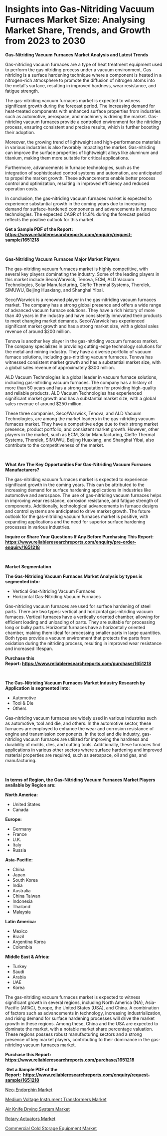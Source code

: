 <p><h1>Insights into Gas-Nitriding Vacuum Furnaces Market Size: Analysing Market Share, Trends, and Growth from 2023 to 2030</h1></p><p><strong>Gas-Nitriding Vacuum Furnaces Market Analysis and Latest Trends</strong></p>
<p><p>Gas-nitriding vacuum furnaces are a type of heat treatment equipment used to perform the gas nitriding process under a vacuum environment. Gas nitriding is a surface hardening technique where a component is heated in a nitrogen-rich atmosphere to promote the diffusion of nitrogen atoms into the metal's surface, resulting in improved hardness, wear resistance, and fatigue strength.</p><p>The gas-nitriding vacuum furnaces market is expected to witness significant growth during the forecast period. The increasing demand for heat-treated components with enhanced surface properties from industries such as automotive, aerospace, and machinery is driving the market. Gas-nitriding vacuum furnaces provide a controlled environment for the nitriding process, ensuring consistent and precise results, which is further boosting their adoption.</p><p>Moreover, the growing trend of lightweight and high-performance materials in various industries is also favorably impacting the market. Gas-nitriding can improve the surface properties of lightweight alloys like aluminum and titanium, making them more suitable for critical applications.</p><p>Furthermore, advancements in furnace technologies, such as the integration of sophisticated control systems and automation, are anticipated to propel the market growth. These advancements enable better process control and optimization, resulting in improved efficiency and reduced operation costs.</p><p>In conclusion, the gas-nitriding vacuum furnaces market is expected to experience substantial growth in the coming years due to increasing demand for surface-hardened components and advancements in furnace technologies. The expected CAGR of 14.8% during the forecast period reflects the positive outlook for this market.</p></p>
<p><strong>Get a Sample PDF of the Report:&nbsp; <a href="https://www.reliableresearchreports.com/enquiry/request-sample/1651218">https://www.reliableresearchreports.com/enquiry/request-sample/1651218</a></strong></p>
<p>&nbsp;</p>
<p><strong>Gas-Nitriding Vacuum Furnaces Major Market Players</strong></p>
<p><p>The gas-nitriding vacuum furnaces market is highly competitive, with several key players dominating the industry. Some of the leading players in this market include Seco/Warwick, Tenova, ECM, ALD Vacuum Technologies, Solar Manufacturing, Cieffe Thermal Systems, Therelek, SIMUWU, Beijing Huaxiang, and Shanghai Yibai. </p><p>Seco/Warwick is a renowned player in the gas-nitriding vacuum furnaces market. The company has a strong global presence and offers a wide range of advanced vacuum furnace solutions. They have a rich history of more than 40 years in the industry and have consistently innovated their products to meet changing market demands. Seco/Warwick has experienced significant market growth and has a strong market size, with a global sales revenue of around $200 million.</p><p>Tenova is another key player in the gas-nitriding vacuum furnaces market. The company specializes in providing cutting-edge technology solutions for the metal and mining industry. They have a diverse portfolio of vacuum furnace solutions, including gas-nitriding vacuum furnaces. Tenova has witnessed consistent market growth and has a substantial market size, with a global sales revenue of approximately $300 million.</p><p>ALD Vacuum Technologies is a global leader in vacuum furnace solutions, including gas-nitriding vacuum furnaces. The company has a history of more than 50 years and has a strong reputation for providing high-quality and reliable products. ALD Vacuum Technologies has experienced significant market growth and has a substantial market size, with a global sales revenue of around $250 million.</p><p>These three companies, Seco/Warwick, Tenova, and ALD Vacuum Technologies, are among the market leaders in the gas-nitriding vacuum furnaces market. They have a competitive edge due to their strong market presence, product portfolio, and consistent market growth. However, other players in the market, such as ECM, Solar Manufacturing, Cieffe Thermal Systems, Therelek, SIMUWU, Beijing Huaxiang, and Shanghai Yibai, also contribute to the competitiveness of the market.</p></p>
<p>&nbsp;</p>
<p><strong>What Are The Key Opportunities For Gas-Nitriding Vacuum Furnaces Manufacturers?</strong></p>
<p><p>The gas-nitriding vacuum furnaces market is expected to experience significant growth in the coming years. This can be attributed to the increasing demand for surface hardening applications in industries like automotive and aerospace. The use of gas-nitriding vacuum furnaces helps in improving wear resistance, corrosion resistance, and fatigue strength of components. Additionally, technological advancements in furnace designs and control systems are anticipated to drive market growth. The future outlook for the gas-nitriding vacuum furnaces market is positive, with expanding applications and the need for superior surface hardening processes in various industries.</p></p>
<p><strong>Inquire or Share Your Questions If Any Before Purchasing This Report: <a href="https://www.reliableresearchreports.com/enquiry/pre-order-enquiry/1651218">https://www.reliableresearchreports.com/enquiry/pre-order-enquiry/1651218</a></strong></p>
<p>&nbsp;</p>
<p><strong>Market Segmentation</strong></p>
<p><strong>The Gas-Nitriding Vacuum Furnaces Market Analysis by types is segmented into:</strong></p>
<p><ul><li>Vertical Gas-Nitriding Vacuum Furnaces</li><li>Horizontal Gas-Nitriding Vacuum Furnaces</li></ul></p>
<p><p>Gas-nitriding vacuum furnaces are used for surface hardening of steel parts. There are two types: vertical and horizontal gas-nitriding vacuum furnaces. Vertical furnaces have a vertically oriented chamber, allowing for efficient loading and unloading of parts. They are suitable for processing long or bulky parts. Horizontal furnaces have a horizontally oriented chamber, making them ideal for processing smaller parts in large quantities. Both types provide a vacuum environment that protects the parts from oxidation during the nitriding process, resulting in improved wear resistance and increased lifespan.</p></p>
<p><strong>Purchase this Report:&nbsp;<a href="https://www.reliableresearchreports.com/purchase/1651218">https://www.reliableresearchreports.com/purchase/1651218</a></strong></p>
<p>&nbsp;</p>
<p><strong>The Gas-Nitriding Vacuum Furnaces Market Industry Research by Application is segmented into:</strong></p>
<p><ul><li>Automotive</li><li>Tool & Die</li><li>Others</li></ul></p>
<p><p>Gas-nitriding vacuum furnaces are widely used in various industries such as automotive, tool and die, and others. In the automotive sector, these furnaces are employed to enhance the wear and corrosion resistance of engine and transmission components. In the tool and die industry, gas-nitriding vacuum furnaces are utilized for improving the hardness and durability of molds, dies, and cutting tools. Additionally, these furnaces find applications in various other sectors where surface hardening and improved material properties are required, such as aerospace, oil and gas, and manufacturing.</p></p>
<p>&nbsp;</p>
<p><strong>In terms of Region, the Gas-Nitriding Vacuum Furnaces Market Players available by Region are:</strong></p>
<p>
    <p> <strong> North America: </strong>
        <ul>
            <li>United States</li>
            <li>Canada</li>
        </ul>
        </p> 
    <p> <strong> Europe: </strong>
        <ul>
            <li>Germany</li>
            <li>France</li>
            <li>U.K.</li>
            <li>Italy</li>
            <li>Russia</li>
        </ul>
        </p> 
    <p> <strong> Asia-Pacific: </strong>
        <ul>
            <li>China</li>
            <li>Japan</li>
            <li>South Korea</li>
            <li>India</li>
            <li>Australia</li>
            <li>China Taiwan</li>
            <li>Indonesia</li>
            <li>Thailand</li>
            <li>Malaysia</li>
        </ul>
        </p> 
    <p> <strong> Latin America: </strong>
        <ul>
            <li>Mexico</li>
            <li>Brazil</li>
            <li>Argentina Korea</li>
            <li>Colombia</li>
        </ul>
        </p> 
    <p> <strong> Middle East & Africa: </strong>
        <ul>
            <li>Turkey</li>
            <li>Saudi</li>
            <li>Arabia</li>
            <li>UAE</li>
            <li>Korea</li>
        </ul>
    </p>
    </p>
<p><p>The gas-nitriding vacuum furnaces market is expected to witness significant growth in several regions, including North America (NA), Asia-Pacific (APAC), Europe, the United States (USA), and China. A combination of factors such as advancements in technology, increasing industrialization, and rising demand for surface hardening processes will drive the market growth in these regions. Among these, China and the USA are expected to dominate the market, with a notable market share percentage valuation. These regions possess robust manufacturing sectors and a strong presence of key market players, contributing to their dominance in the gas-nitriding vacuum furnaces market.</p></p>
<p><strong>Purchase this Report: <a href="https://www.reliableresearchreports.com/purchase/1651218">https://www.reliableresearchreports.com/purchase/1651218</a></strong></p>
<p>&nbsp;<strong>Get a Sample PDF of the Report:&nbsp;&nbsp;<a href="https://www.reliableresearchreports.com/enquiry/request-sample/1651218">https://www.reliableresearchreports.com/enquiry/request-sample/1651218</a></strong></p>
<p><strong></strong></p>
<p><p><a href="https://github.com/ruslanpoljakovrd177/Market-Research-Report-List-1/blob/main/neo-endorphin-market.md">Neo-Endorphin Market</a></p><p><a href="https://medium.com/@hunterwyman1984/medium-voltage-instrument-transformers-market-size-growth-forecast-2023-2030-555b6c3c441e">Medium Voltage Instrument Transformers Market</a></p><p><a href="https://www.linkedin.com/pulse/air-knife-drying-system-market-research-report-provides-wzzde/">Air Knife Drying System Market</a></p><p><a href="https://medium.com/@elsahermann/rotary-actuators-market-size-growth-forecast-2023-2030-65f99b293bb0">Rotary Actuators Market</a></p><p><a href="https://github.com/gulaimolin/Market-Research-Report-List-1/blob/main/commercial-cold-storage-equipment-market.md">Commercial Cold Storage Equipment Market</a></p></p>